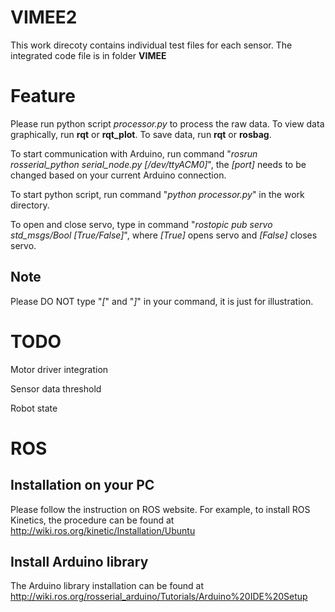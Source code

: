 # VIMEE2
This work direcoty contains individual test files for each sensor. The integrated code file is in folder **VIMEE**

# Feature
Please run python script *processor.py* to process the raw data. To view data graphically, run **rqt** or **rqt_plot**. To save data, run **rqt** or **rosbag**.

To start communication with Arduino, run command "*rosrun rosserial_python serial_node.py [/dev/ttyACM0]*", the *[port]* needs to be changed based on your current Arduino connection.

To start python script, run command "*python processor.py*" in the work directory.

To open and close servo, type in command "*rostopic pub servo std_msgs/Bool [True/False]*", where *[True]* opens servo and *[False]* closes servo.
## Note
Please DO NOT type "*[*" and "*]*" in your command, it is just for illustration.

# TODO
Motor driver integration

Sensor data threshold

Robot state

# ROS
## Installation on your PC
Please follow the instruction on ROS website. For example, to install ROS Kinetics, the procedure can be found at http://wiki.ros.org/kinetic/Installation/Ubuntu

## Install Arduino library
The Arduino library installation can be found at http://wiki.ros.org/rosserial_arduino/Tutorials/Arduino%20IDE%20Setup
